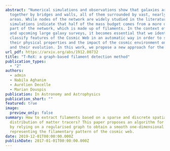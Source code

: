 ```yaml
---
abstract: "Numerical simulations and observations show that galaxies are not uniformly distributed in the universe but, rather, they are spread across a filamentary structure. In this large-scale pattern, highly dense regions are linked
  together by bridges and walls, all of them surrounded by vast, nearly-empty
  areas. While nodes of the network are widely studied in the literature,
  simulations indicate that half of the mass budget comes from a more diffuse
  part of the network, which is made up of filaments. In the context of recent
  and upcoming large galaxy surveys, it becomes essential that we identify and
  classify features of the Cosmic Web in an automatic way in order to study
  their physical properties and the impact of the cosmic environment on galaxies
  and their evolution. In this work, we propose a new approach for the automatic retrieval of the underlying filamentary structure from a 2D or 3D galaxy distribution using graph theory and the assumption that paths that link galaxies together with the minimum total length highlight the underlying distribution. To obtain a smoothed version of this topological prior, we embedded it in a Gaussian mixtures framework. In addition to a geometrical description of the pattern, a bootstrap-like estimate of these regularised minimum spanning trees allowed us to obtain a map characterising the frequency at which an area of the domain is crossed. Using the distribution of halos derived from numerical simulations, we show that the proposed method is able to recover the filamentary pattern in a 2D or 3D distribution of points with noise and outliers robustness with a few comprehensible parameters."
url_pdf: https://arxiv.org/abs/1912.00732
title: "T-ReX: a graph-based filament detection method"
publication_types:
  - "2"
authors:
  - admin
  - Nabila Aghanim
  - Aurélien Decelle
  - Marian Douspis
publication: In Astronomy and Astrophysics
publication_short: ""
featured: true
image:
  preview_only: false
summary: How to extract filaments based on a sparse and discrete spatial
  distribution of matter tracers? This paper proposes an algorithm for doing so
  by relying on a regularised graph to obtain a smooth one-dimensional structure
  representing the filamentary pattern of the cosmic web.
date: 2019-12-01T00:00:00.000Z
publishDate: 2017-01-01T00:00:00.000Z
---
```

